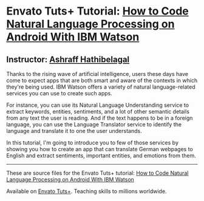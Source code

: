 # Envato Tuts+ Tutorial: [How to Code Natural Language Processing on Android With IBM Watson][published url]
## Instructor: [Ashraff Hathibelagal][instructor url]


Thanks to the rising wave of artificial intelligence, users these days have come to expect apps that are both smart and aware of the contexts in which they're being used. IBM Watson offers a variety of natural language-related services you can use to create such apps.

For instance, you can use its Natural Language Understanding service to extract keywords, entities, sentiments, and a lot of other semantic details from any text the user is reading. And if the text happens to be in a foreign language, you can use the Language Translator service to identify the language and translate it to one the user understands.

In this tutorial, I'm going to introduce you to few of those services by showing you how to create an app that can translate German webpages to English and extract sentiments, important entities, and emotions from them.

------

These are source files for the Envato Tuts+ tutorial: [How to Code Natural Language Processing on Android With IBM Watson][published url]

Available on [Envato Tuts+](https://tutsplus.com). Teaching skills to millions worldwide.

[published url]: http://code.tutsplus.com/tutorials/natural-language-processing-on-android-with-ibm-watson--cms-29589
[instructor url]: https://tutsplus.com/authors/ashraff-hathibelagal
